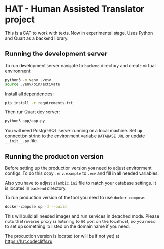 # HAT - Human Assisted Translator project

This is a CAT to work with texts. Now in experimental stage. Uses Python and
Quart as a backend library.

## Running the development server

To run development server navigate to `backend` directory and create virtual
environment:

```bash
python3 -m venv .venv
source .venv/bin/activate
```

Install all dependencies:

```bash
pip install -r requirements.txt
```

Then run Quart dev server:

```bash
python3 app/app.py
```

You will need PostgreSQL server running on a local machine. Set up connection
string to the environment variable `DATABASE_URL` or update `__init__.py` file.

## Running the production version

Before setting up the production version you need to adjust environment configs.
To do this copy `.env.example` to `.env` and fill in all needed variables.

Also you have to adjust `alembic.ini` file to match your database settings. It
is located in `backend` directory.

To run production version of the tool you need to use `docker compose`:

```bash
docker-compose up -d --build
```

This will build all needed images and run services in detached mode. Please
note that reverse proxy is listening to `80` port on the localhost, so you need
to set up something to listed on the domain name if you need.

The production version is located (or will be if not yet) at
https://hat.codecliffs.ru
